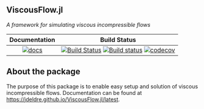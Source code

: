 ## ViscousFlow.jl

_A framework for simulating viscous incompressible flows_

| Documentation | Build Status |
|:---:|:---:|
| [![docs](https://img.shields.io/badge/docs-latest-blue.svg)](https://jdeldre.github.io/ViscousFlow.jl/latest) | [![Build Status](https://img.shields.io/travis/jdeldre/ViscousFlow.jl/master.svg?label=linux)](https://travis-ci.org/jdeldre/ViscousFlow.jl) [![Build status](https://img.shields.io/appveyor/ci/jdeldre/ViscousFlow-jl/master.svg?label=windows)](https://ci.appveyor.com/project/jdeldre/whirl-jl/branch/master) [![codecov](https://codecov.io/gh/jdeldre/ViscousFlow.jl/branch/master/graph/badge.svg)](https://codecov.io/gh/jdeldre/ViscousFlow.jl) |

## About the package

The purpose of this package is to enable easy setup and solution of viscous incompressible flows. Documentation can be found at https://jdeldre.github.io/ViscousFlow.jl/latest.
